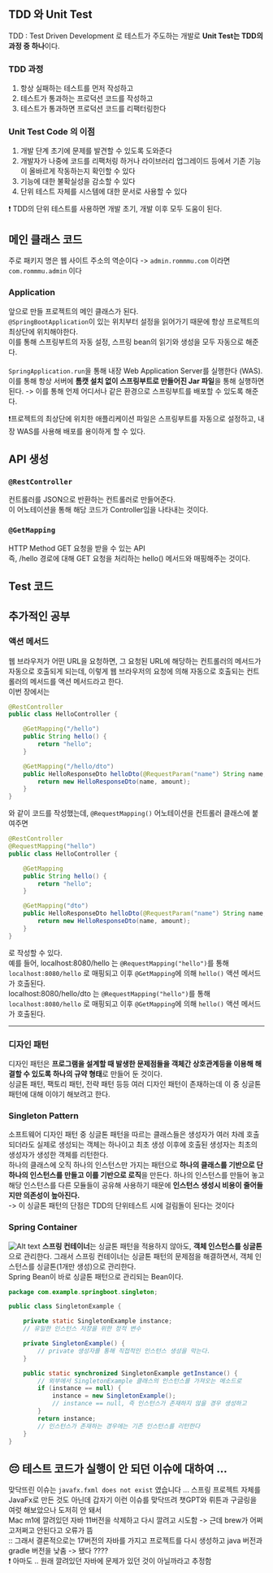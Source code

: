 ## TDD 와 Unit Test
TDD : Test Driven Development 로 테스트가 주도하는 개발로 **Unit Test는 TDD의 과정 중 하나**이다. <br>
### TDD 과정
1. 항상 실패하는 테스트를 먼저 작성하고
2. 테스트가 통과하는 프로덕션 코드를 작성하고
3. 테스트가 통과하면 프로덕션 코드를 리팩터링한다
### Unit Test Code 의 이점
1. 개발 단계 초기에 문제를 발견할 수 있도록 도와준다
2. 개발자가 나중에 코드를 리팩처링 하거나 라이브러리 업그레이드 등에서 기존 기능이 올바르게 작동하는지 확인할 수 있다
3. 기능에 대한 불확실성을 감소할 수 있다
4. 단위 테스트 자체를 시스템에 대한 문서로 사용할 수 있다

❗️ TDD의 단위 테스트를 사용하면 개발 초기, 개발 이후 모두 도움이 된다.

## 메인 클래스 코드
주로 패키지 명은 웹 사이트 주소의 역순이다 -> `admin.rommmu.com` 이라면 `com.rommmu.admin` 이다 <br>
### Application
앞으로 만들 프로젝트의 메인 클래스가 된다. <br>
`@SpringBootApplication`이 있는 위치부터 설정을 읽어가기 때문에 항상 프로젝트의 최상단에 위치해야한다. <br>
이를 통해 스프링부트의 자동 설정, 스프링 bean의 읽기와 생성을 모두 자동으로 해준다.<br><br>
`SpringApplication.run`을 통해 내장 Web Application Server를 실행한다 (WAS). <br>
이를 통해 항상 서버에 **톰캣 설치 없이 스프링부트로 만들어진 Jar 파일**을 통해 실행하면 된다.
-> 이를 통해 언제 어디서나 같은 환경으로 스프링부트를 배포할 수 있도록 해준다. <br>

❗️프로젝트의 최상단에 위치한 애플리케이션 파일은 스프링부트를 자동으로 설정하고, 내장 WAS를 사용해 배포를 용이하게 할 수 있다.

## API 생성
### `@RestController`
컨트롤러를 JSON으로 반환하는 컨트롤러로 만들어준다. <br>
이 어노테이션을 통해 해당 코드가 Controller임을 나타내는 것이다.
### `@GetMapping`
HTTP Method GET 요청을 받을 수 있는 API <br>
즉, /hello 경로에 대해 GET 요청을 처리하는 hello() 메서드와 매핑해주는 것이다.

## Test 코드

## 추가적인 공부
### 액션 메서드
웹 브라우저가 어떤 URL을 요청하면, 그 요청된 URL에 해당하는 컨트롤러의 메서드가 자동으로 호출되게 되는데, 이렇게 웹 브라우저의 요청에 의해 자동으로 호출되는 컨트롤러의 메서드를 액션 메서드라고 한다. <br>
이번 장에서는
```java
@RestController
public class HelloController {

    @GetMapping("/hello")
    public String hello() {
        return "hello";
    }

    @GetMapping("/hello/dto")
    public HelloResponseDto helloDto(@RequestParam("name") String name, @RequestParam("amount") int amount) {
        return new HelloResponseDto(name, amount);
    }
}
```
와 같이 코드를 작성했는데, `@RequestMapping()` 어노테이션을 컨트롤러 클래스에 붙여주면 

```java
@RestController
@RequestMapping("hello")
public class HelloController {

    @GetMapping
    public String hello() {
        return "hello";
    }

    @GetMapping("dto")
    public HelloResponseDto helloDto(@RequestParam("name") String name, @RequestParam("amount") int amount) {
        return new HelloResponseDto(name, amount);
    }
}
```
로 작성할 수 있다. <br>
예를 들어, localhost:8080/hello 는 `@RequestMapping("hello")`를 통해 `localhost:8080/hello` 로 매핑되고 이후 `@GetMapping`에 의해 `hello()` 액션 메서드가 호출된다. <br>
localhost:8080/hello/dto 는 `@RequestMapping("hello")`를 통해 `localhost:8080/hello` 로 매핑되고 이후 `@GetMapping`에 의해 `hello()` 액션 메서드가 호출된다.
<hr>

### 디자인 패턴
디자인 패턴은 **프로그램을 설계할 때 발생한 문제점들을 객체간 상호관계등을 이용해 해결할 수 있도록 하나의 규약 형태**로 만들어 둔 것이다. <br>
싱글톤 패턴, 팩토리 패턴, 전략 패턴 등등 여러 디자인 패턴이 존재하는데 이 중 싱글톤 패턴에 대해 이야기 해보려고 한다.
### Singleton Pattern
소프트웨어 디자인 패턴 중 싱글톤 패턴을 따르는 클래스들은 생성자가 여러 차례 호출되더라도 실제로 생성되는 객체는 하나이고 최초 생성 이후에 호출된 생성자는 최초의 생성자가 생성한 객체를 리턴한다. <br>
하나의 클래스에 오직 하나의 인스턴스만 가지는 패턴으로 **하나의 클래스를 기반으로 단 하나의 인스턴스를 만들고 이를 기반으로 로직**을 만든다.
하나의 인스턴스를 만들어 놓고 해당 인스턴스를 다른 모듈들이 공유해 사용하기 때문에 **인스턴스 생성시 비용이 줄어들지만 의존성이 높아진다.** <br>
-> 이 싱글톤 패턴의 단점은 TDD의 단위테스트 시에 걸림돌이 된다는 것이다 <br>
### Spring Container
![Alt text](https://velog.velcdn.com/images%2Fsorzzzzy%2Fpost%2Fb84f6e21-96ba-4757-b979-b38a00b19aa4%2F%E1%84%89%E1%85%B3%E1%84%8F%E1%85%B3%E1%84%85%E1%85%B5%E1%86%AB%E1%84%89%E1%85%A3%E1%86%BA%202021-08-22%20%E1%84%8B%E1%85%A9%E1%84%92%E1%85%AE%209.03.15.png)
**스프링 컨테이너**는 싱글톤 패턴을 적용하지 않아도, **객체 인스턴스를 싱글톤**으로 관리한다.
그래서 스프링 컨테이너는 싱글톤 패턴의 문제점을 해결하면서, 객체 인스턴스를 싱글톤(1개만 생성)으로 관리한다. <br>
Spring Bean이 바로 싱글톤 패턴으로 관리되는 Bean이다. <br>

```java
package com.example.springboot.singleton;

public class SingletonExample {

    private static SingletonExample instance; 
    // 유일한 인스턴스 저장을 위한 정적 변수

    private SingletonExample() {
        // private 생성자를 통해 직접적인 인스턴스 생성을 막는다.
    }

    public static synchronized SingletonExample getInstance() {
        // 외부에서 SingletonExample 클래스의 인스턴스를 가져오는 메소드로
        if (instance == null) {
            instance = new SingletonExample();
            // instance == null, 즉 인스턴스가 존재하지 않을 경우 생성하고
        }
        return instance;
        // 인스턴스가 존재하는 경우에는 기존 인스턴스를 리턴한다
    }
}
```

## 😔 테스트 코드가 실행이 안 되던 이슈에 대하여 ...
맞닥뜨린 이슈는 `javafx.fxml does not exist` 였습니다 ...
스프링 프로젝트 자체를 JavaFx로 만든 것도 아닌데 갑자기 이런 이슈를 맞닥뜨려 챗GPT와 뤼튼과 구글링을 여럿 해보았으나 도저히 안 돼서 <br>
Mac m1에 깔려있던 자바 11버전을 삭제하고 다시 깔려고 시도함 -> 근데 brew가 어쩌고저쩌고 안된다고 오류가 뜸 <br>
:: 그래서 결론적으로는 17버전의 자바를 가지고 프로젝트를 다시 생성하고 java 버전과 gradle 버전을 낮춤 -> 됐다 ???? <br>
❗️ 아마도 .. 원래 깔려있던 자바에 문제가 있던 것이 아닐까라고 추정함